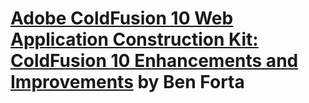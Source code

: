 # [Adobe ColdFusion 10 Web Application Construction Kit: ColdFusion 10 Enhancements and Improvements](https://www.amazon.com/Adobe-ColdFusion-Web-Application-Construction/dp/0321890965/ref=sr_1_1?crid=3DD65Z1CTIO6S&dib=eyJ2IjoiMSJ9.rElG3BiNeZep7v0V_XpH3zR7-ZWdmkKdW3_TF0JIDdo.z5CkIq1aKbSHH5zV_lXbRYe951hgHuLq8juReRGpOnw&dib_tag=se&keywords=Adobe+ColdFusion+10+Web+Application+Construction+Kit%3A+ColdFusion+10+Enhancements+and+Improvements&qid=1745435336&s=books&sprefix=adobe+coldfusion+10+web+application+construction+kit+coldfusion+10+enhancements+and+improvements%2Cstripbooks%2C170&sr=1-1) by Ben Forta
